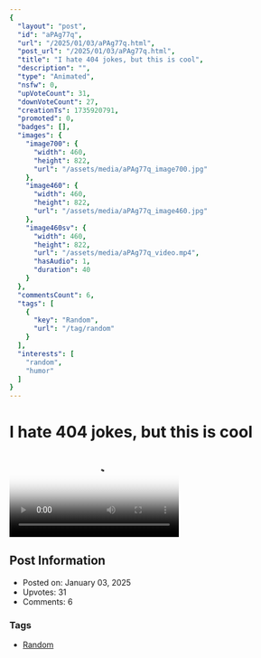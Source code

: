 ```yaml
---
{
  "layout": "post",
  "id": "aPAg77q",
  "url": "/2025/01/03/aPAg77q.html",
  "post_url": "/2025/01/03/aPAg77q.html",
  "title": "I hate 404 jokes, but this is cool",
  "description": "",
  "type": "Animated",
  "nsfw": 0,
  "upVoteCount": 31,
  "downVoteCount": 27,
  "creationTs": 1735920791,
  "promoted": 0,
  "badges": [],
  "images": {
    "image700": {
      "width": 460,
      "height": 822,
      "url": "/assets/media/aPAg77q_image700.jpg"
    },
    "image460": {
      "width": 460,
      "height": 822,
      "url": "/assets/media/aPAg77q_image460.jpg"
    },
    "image460sv": {
      "width": 460,
      "height": 822,
      "url": "/assets/media/aPAg77q_video.mp4",
      "hasAudio": 1,
      "duration": 40
    }
  },
  "commentsCount": 6,
  "tags": [
    {
      "key": "Random",
      "url": "/tag/random"
    }
  ],
  "interests": [
    "random",
    "humor"
  ]
}
---
```


# I hate 404 jokes, but this is cool

<video controls playsinline loop poster="/assets/media/aPAg77q_image460.jpg">
  <source src="/assets/media/aPAg77q_video.mp4" type="video/mp4">
  Your browser does not support the video tag.
</video>

## Post Information

- Posted on: January 03, 2025
- Upvotes: 31
- Comments: 6

### Tags

- [Random](/tag/Random)
